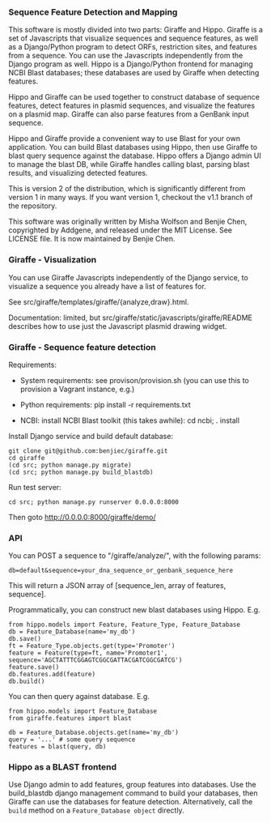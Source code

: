 ### Sequence Feature Detection and Mapping

This software is mostly divided into two parts: Giraffe and Hippo. Giraffe is a
set of Javascripts that visualize sequences and sequence features, as well as a
Django/Python program to detect ORFs, restriction sites, and features from a
sequence. You can use the Javascripts independently from the Django program as
well. Hippo is a Django/Python frontend for managing NCBI Blast databases; these
databases are used by Giraffe when detecting features.

Hippo and Giraffe can be used together to construct database of sequence
features, detect features in plasmid sequences, and visualize the features on a
plasmid map. Giraffe can also parse features from a GenBank input sequence.

Hippo and Giraffe provide a convenient way to use Blast for your own
application. You can build Blast databases using Hippo, then use Giraffe to
blast query sequence against the database. Hippo offers a Django admin UI to
manage the blast DB, while Giraffe handles calling blast, parsing blast
results, and visualizing detected features.

This is version 2 of the distribution, which is significantly different from
version 1 in many ways. If you want version 1, checkout the v1.1 branch of the
repository.

This software was originally written by Misha Wolfson and Benjie Chen,
copyrighted by Addgene, and released under the MIT License. See LICENSE file.
It is now maintained by Benjie Chen.


### Giraffe - Visualization

You can use Giraffe Javascripts independently of the Django service, to
visualize a sequence you already have a list of features for.

See src/giraffe/templates/giraffe/{analyze,draw}.html.

Documentation: limited, but src/giraffe/static/javascripts/giraffe/README
describes how to use just the Javascript plasmid drawing widget.


### Giraffe - Sequence feature detection

Requirements:

  * System requirements: see provison/provision.sh (you can use this to
    provision a Vagrant instance, e.g.)

  * Python requirements: pip install -r requirements.txt

  * NCBI: install NCBI Blast toolkit (this takes awhile): cd ncbi; . install


Install Django service and build default database:

```
git clone git@github.com:benjiec/giraffe.git
cd giraffe
(cd src; python manage.py migrate)
(cd src; python manage.py build_blastdb)
```

Run test server:

```
cd src; python manage.py runserver 0.0.0.0:8000
```

Then goto http://0.0.0.0:8000/giraffe/demo/


### API

You can POST a sequence to "/giraffe/analyze/", with the following params:

```
db=default&sequence=your_dna_sequence_or_genbank_sequence_here
```

This will return a JSON array of [sequence_len, array of features, sequence].

Programmatically, you can construct new blast databases using Hippo. E.g.

```
from hippo.models import Feature, Feature_Type, Feature_Database
db = Feature_Database(name='my_db')
db.save()
ft = Feature_Type.objects.get(type='Promoter')
feature = Feature(type=ft, name='Promoter1', sequence='AGCTATTTCGGAGTCGGCGATTACGATCGGCGATCG')
feature.save()
db.features.add(feature)
db.build()
```

You can then query against database. E.g.

```
from hippo.models import Feature_Database
from giraffe.features import blast

db = Feature_Database.objects.get(name='my_db')
query = '...' # some query sequence
features = blast(query, db)
```


### Hippo as a BLAST frontend

Use Django admin to add features, group features into databases. Use the
build_blastdb django management command to build your databases, then Giraffe
can use the databases for feature detection. Alternatively, call the
```build``` method on a ```Feature_Database object``` directly.


